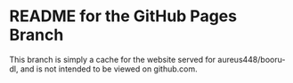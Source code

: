 # README for the GitHub Pages Branch
This branch is simply a cache for the website served for aureus448/booru-dl,
and is  not intended to be viewed on github.com.
